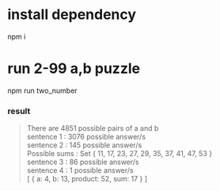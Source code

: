 # install dependency

npm i

# run 2-99 a,b puzzle

npm run two_number

### result

> There are 4851 possible pairs of a and b\
> sentence 1 : 3076 possible answer/s\
> sentence 2 : 145 possible answer/s\
> Possible sums : Set { 11, 17, 23, 27, 29, 35, 37, 41, 47, 53 }\
> sentence 3 : 86 possible answer/s\
> sentence 4 : 1 possible answer/s\
> [ { a: 4, b: 13, product: 52, sum: 17 } ]
